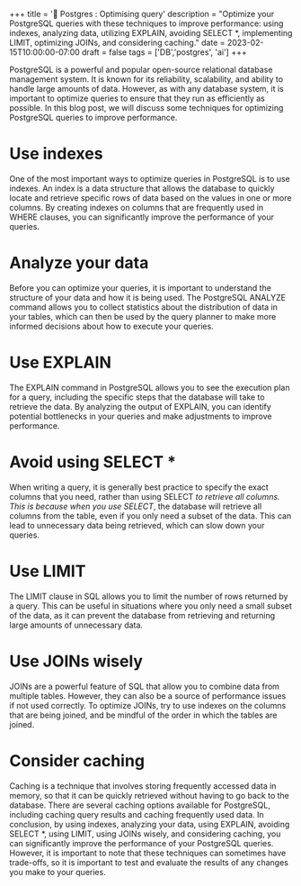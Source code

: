 +++
title = '🐘 Postgres : Optimising query'
description = "Optimize your PostgreSQL queries with these techniques to improve performance: using indexes, analyzing data, utilizing EXPLAIN, avoiding SELECT *, implementing LIMIT, optimizing JOINs, and considering caching."
date = 2023-02-15T10:00:00-07:00
draft = false
tags = ['DB','postgres', 'ai']
+++

PostgreSQL is a powerful and popular open-source relational database management system. It is known for its reliability, scalability, and ability to handle large amounts of data. However, as with any database system, it is important to optimize queries to ensure that they run as efficiently as possible. In this blog post, we will discuss some techniques for optimizing PostgreSQL queries to improve performance.

# Use indexes

One of the most important ways to optimize queries in PostgreSQL is to use indexes. An index is a data structure that allows the database to quickly locate and retrieve specific rows of data based on the values in one or more columns. By creating indexes on columns that are frequently used in WHERE clauses, you can significantly improve the performance of your queries.

# Analyze your data

Before you can optimize your queries, it is important to understand the structure of your data and how it is being used. The PostgreSQL ANALYZE command allows you to collect statistics about the distribution of data in your tables, which can then be used by the query planner to make more informed decisions about how to execute your queries.

# Use EXPLAIN

The EXPLAIN command in PostgreSQL allows you to see the execution plan for a query, including the specific steps that the database will take to retrieve the data. By analyzing the output of EXPLAIN, you can identify potential bottlenecks in your queries and make adjustments to improve performance.

# Avoid using SELECT \*

When writing a query, it is generally best practice to specify the exact columns that you need, rather than using SELECT _to retrieve all columns. This is because when you use SELECT_, the database will retrieve all columns from the table, even if you only need a subset of the data. This can lead to unnecessary data being retrieved, which can slow down your queries.

# Use LIMIT

The LIMIT clause in SQL allows you to limit the number of rows returned by a query. This can be useful in situations where you only need a small subset of the data, as it can prevent the database from retrieving and returning large amounts of unnecessary data.

# Use JOINs wisely

JOINs are a powerful feature of SQL that allow you to combine data from multiple tables. However, they can also be a source of performance issues if not used correctly. To optimize JOINs, try to use indexes on the columns that are being joined, and be mindful of the order in which the tables are joined.

# Consider caching

Caching is a technique that involves storing frequently accessed data in memory, so that it can be quickly retrieved without having to go back to the database. There are several caching options available for PostgreSQL, including caching query results and caching frequently used data.
In conclusion, by using indexes, analyzing your data, using EXPLAIN, avoiding SELECT \*, using LIMIT, using JOINs wisely, and considering caching, you can significantly improve the performance of your PostgreSQL queries. However, it is important to note that these techniques can sometimes have trade-offs, so it is important to test and evaluate the results of any changes you make to your queries.
